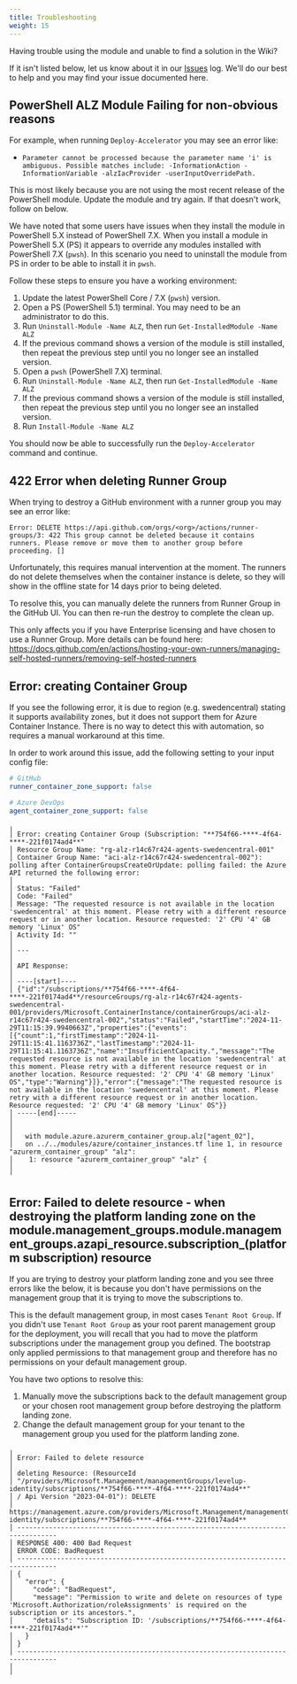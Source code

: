 ```yaml
---
title: Troubleshooting
weight: 15
---
```

Having trouble using the module and unable to find a solution in the Wiki?

If it isn't listed below, let us know about it in our [Issues](https://aka.ms/alz/acc/issues) log. We'll do our best to help and you may find your issue documented here.

## PowerShell ALZ Module Failing for non-obvious reasons

For example, when running `Deploy-Accelerator` you may see an error like:

- `Parameter cannot be processed because the parameter name 'i' is ambiguous. Possible matches include: -InformationAction -InformationVariable -alzIacProvider -userInputOverridePath.`

This is most likely because you are not using the most recent release of the PowerShell module. Update the module and try again. If that doesn't work, follow on below.

We have noted that some users have issues when they install the module in PowerShell 5.X instead of PowerShell 7.X. When you install a module in PowerShell 5.X (PS) it appears to override any modules installed with PowerShell 7.X (`pwsh`). In this scenario you need to uninstall the module from PS in order to be able to install it in `pwsh`.

Follow these steps to ensure you have a working environment:

1. Update the latest PowerShell Core / 7.X (`pwsh`) version.
2. Open a PS (PowerShell 5.1) terminal. You may need to be an administrator to do this.
3. Run `Uninstall-Module -Name ALZ`, then run `Get-InstalledModule -Name ALZ`
4. If the previous command shows a version of the module is still installed, then repeat the previous step until you no longer see an installed version.
5. Open a `pwsh` (PowerShell 7.X) terminal.
6. Run `Uninstall-Module -Name ALZ`, then run `Get-InstalledModule -Name ALZ`
7. If the previous command shows a version of the module is still installed, then repeat the previous step until you no longer see an installed version.
8. Run `Install-Module -Name ALZ`

You should now be able to successfully run the `Deploy-Accelerator` command and continue.

## 422 Error when deleting Runner Group

When trying to destroy a GitHub environment with a runner group you may see an error like:

`Error: DELETE https://api.github.com/orgs/<org>/actions/runner-groups/3: 422 This group cannot be deleted because it contains runners. Please remove or move them to another group before proceeding. []`

Unfortunately, this requires manual intervention at the moment. The runners do not delete themselves when the container instance is delete, so they will show in the offline state for 14 days prior to being deleted.

To resolve this, you can manually delete the runners from Runner Group in the GitHub UI. You can then re-run the destroy to complete the clean up.

This only affects you if you have Enterprise licensing and have chosen to use a Runner Group. More details can be found here: <https://docs.github.com/en/actions/hosting-your-own-runners/managing-self-hosted-runners/removing-self-hosted-runners>

## Error: creating Container Group

If you see the following error, it is due to region (e.g. swedencentral) stating it supports availability zones, but it does not support them for Azure Container Instance. There is no way to detect this with automation, so requires a manual workaround at this time.

In order to work around this issue, add the following setting to your input config file:

```yaml
# GitHub
runner_container_zone_support: false

# Azure DevOps
agent_container_zone_support: false
```

```text
╷
│ Error: creating Container Group (Subscription: "**754f66-****-4f64-****-221f0174ad4**"
│ Resource Group Name: "rg-alz-r14c67r424-agents-swedencentral-001"
│ Container Group Name: "aci-alz-r14c67r424-swedencentral-002"): polling after ContainerGroupsCreateOrUpdate: polling failed: the Azure API returned the following error:
│
│ Status: "Failed"
│ Code: "Failed"
│ Message: "The requested resource is not available in the location 'swedencentral' at this moment. Please retry with a different resource request or in another location. Resource requested: '2' CPU '4' GB memory 'Linux' OS"
│ Activity Id: ""
│
│ ---
│
│ API Response:
│
│ ----[start]----
│ {"id":"/subscriptions/**754f66-****-4f64-****-221f0174ad4**/resourceGroups/rg-alz-r14c67r424-agents-swedencentral-001/providers/Microsoft.ContainerInstance/containerGroups/aci-alz-r14c67r424-swedencentral-002","status":"Failed","startTime":"2024-11-29T11:15:39.9940663Z","properties":{"events":[{"count":1,"firstTimestamp":"2024-11-29T11:15:41.1163736Z","lastTimestamp":"2024-11-29T11:15:41.1163736Z","name":"InsufficientCapacity.","message":"The requested resource is not available in the location 'swedencentral' at this moment. Please retry with a different resource request or in another location. Resource requested: '2' CPU '4' GB memory 'Linux' OS","type":"Warning"}]},"error":{"message":"The requested resource is not available in the location 'swedencentral' at this moment. Please retry with a different resource request or in another location. Resource requested: '2' CPU '4' GB memory 'Linux' OS"}}
│ -----[end]-----
│
│
│   with module.azure.azurerm_container_group.alz["agent_02"],
│   on ../../modules/azure/container_instances.tf line 1, in resource "azurerm_container_group" "alz":
│    1: resource "azurerm_container_group" "alz" {
│
╵
```

## Error: Failed to delete resource - when destroying the platform landing zone on the module.management_groups.module.management_groups.azapi_resource.subscription_(platform subscription) resource

If you are trying to destroy your platform landing zone and you see three errors like the below, it is because you don't have permissions on the management group that it is trying to move the subscriptions to.

This is the default management group, in most cases `Tenant Root Group`. If you didn't use `Tenant Root Group` as your root parent management group for the deployment, you will recall that you had to move the platform subscriptions under the management group you defined. The bootstrap only applied permissions to that management group and therefore has no permissions on your default management group.

You have two options to resolve this:

1. Manually move the subscriptions back to the default management group or your chosen root management group before destroying the platform landing zone.
2. Change the default management group for your tenant to the management group you used for the platform landing zone.

```text
╷
│ Error: Failed to delete resource
│ 
│ deleting Resource: (ResourceId
│ "/providers/Microsoft.Management/managementGroups/levelup-identity/subscriptions/**754f66-****-4f64-****-221f0174ad4**"
│ / Api Version "2023-04-01"): DELETE
│ https://management.azure.com/providers/Microsoft.Management/managementGroups/levelup-identity/subscriptions/**754f66-****-4f64-****-221f0174ad4**
│ --------------------------------------------------------------------------------
│ RESPONSE 400: 400 Bad Request
│ ERROR CODE: BadRequest
│ --------------------------------------------------------------------------------
│ {
│   "error": {
│     "code": "BadRequest",
│     "message": "Permission to write and delete on resources of type 'Microsoft.Authorization/roleAssignments' is required on the subscription or its ancestors.",
│     "details": "Subscription ID: '/subscriptions/**754f66-****-4f64-****-221f0174ad4**'"
│   }
│ }
│ --------------------------------------------------------------------------------
│ 
╵
```